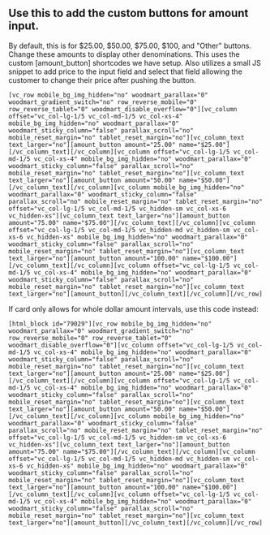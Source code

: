 ## Use this to add the custom buttons for amount input. 

By default, this is for $25.00, $50.00, $75.00, $100, and "Other" buttons. Change these amounts to display other denominations. This uses the custom [amount_button] shortcodes we have setup. Also utilizes a small JS snippet to add price to the input field and select that field allowing the customer to change their price after pushing the button. 

    [vc_row mobile_bg_img_hidden="no" woodmart_parallax="0" woodmart_gradient_switch="no" row_reverse_mobile="0" row_reverse_tablet="0" woodmart_disable_overflow="0"][vc_column offset="vc_col-lg-1/5 vc_col-md-1/5 vc_col-xs-4" mobile_bg_img_hidden="no" woodmart_parallax="0" woodmart_sticky_column="false" parallax_scroll="no" mobile_reset_margin="no" tablet_reset_margin="no"][vc_column_text text_larger="no"][amount_button amount="25.00" name="$25.00"][/vc_column_text][/vc_column][vc_column offset="vc_col-lg-1/5 vc_col-md-1/5 vc_col-xs-4" mobile_bg_img_hidden="no" woodmart_parallax="0" woodmart_sticky_column="false" parallax_scroll="no" mobile_reset_margin="no" tablet_reset_margin="no"][vc_column_text text_larger="no"][amount_button amount="50.00" name="$50.00"][/vc_column_text][/vc_column][vc_column mobile_bg_img_hidden="no" woodmart_parallax="0" woodmart_sticky_column="false" parallax_scroll="no" mobile_reset_margin="no" tablet_reset_margin="no" offset="vc_col-lg-1/5 vc_col-md-1/5 vc_hidden-sm vc_col-xs-6 vc_hidden-xs"][vc_column_text text_larger="no"][amount_button amount="75.00" name="$75.00"][/vc_column_text][/vc_column][vc_column offset="vc_col-lg-1/5 vc_col-md-1/5 vc_hidden-md vc_hidden-sm vc_col-xs-6 vc_hidden-xs" mobile_bg_img_hidden="no" woodmart_parallax="0" woodmart_sticky_column="false" parallax_scroll="no" mobile_reset_margin="no" tablet_reset_margin="no"][vc_column_text text_larger="no"][amount_button amount="100.00" name="$100.00"][/vc_column_text][/vc_column][vc_column offset="vc_col-lg-1/5 vc_col-md-1/5 vc_col-xs-4" mobile_bg_img_hidden="no" woodmart_parallax="0" woodmart_sticky_column="false" parallax_scroll="no" mobile_reset_margin="no" tablet_reset_margin="no"][vc_column_text text_larger="no"][amount_button][/vc_column_text][/vc_column][/vc_row]


If card only allows for whole dollar amount intervals, use this code instead: 

    [html_block id="79029"][vc_row mobile_bg_img_hidden="no" woodmart_parallax="0" woodmart_gradient_switch="no" row_reverse_mobile="0" row_reverse_tablet="0" woodmart_disable_overflow="0"][vc_column offset="vc_col-lg-1/5 vc_col-md-1/5 vc_col-xs-4" mobile_bg_img_hidden="no" woodmart_parallax="0" woodmart_sticky_column="false" parallax_scroll="no" mobile_reset_margin="no" tablet_reset_margin="no"][vc_column_text text_larger="no"][amount_button amount="25.00" name="$25.00"][/vc_column_text][/vc_column][vc_column offset="vc_col-lg-1/5 vc_col-md-1/5 vc_col-xs-4" mobile_bg_img_hidden="no" woodmart_parallax="0" woodmart_sticky_column="false" parallax_scroll="no" mobile_reset_margin="no" tablet_reset_margin="no"][vc_column_text text_larger="no"][amount_button amount="50.00" name="$50.00"][/vc_column_text][/vc_column][vc_column mobile_bg_img_hidden="no" woodmart_parallax="0" woodmart_sticky_column="false" parallax_scroll="no" mobile_reset_margin="no" tablet_reset_margin="no" offset="vc_col-lg-1/5 vc_col-md-1/5 vc_hidden-sm vc_col-xs-6 vc_hidden-xs"][vc_column_text text_larger="no"][amount_button amount="75.00" name="$75.00"][/vc_column_text][/vc_column][vc_column offset="vc_col-lg-1/5 vc_col-md-1/5 vc_hidden-md vc_hidden-sm vc_col-xs-6 vc_hidden-xs" mobile_bg_img_hidden="no" woodmart_parallax="0" woodmart_sticky_column="false" parallax_scroll="no" mobile_reset_margin="no" tablet_reset_margin="no"][vc_column_text text_larger="no"][amount_button amount="100.00" name="$100.00"][/vc_column_text][/vc_column][vc_column offset="vc_col-lg-1/5 vc_col-md-1/5 vc_col-xs-4" mobile_bg_img_hidden="no" woodmart_parallax="0" woodmart_sticky_column="false" parallax_scroll="no" mobile_reset_margin="no" tablet_reset_margin="no"][vc_column_text text_larger="no"][amount_button][/vc_column_text][/vc_column][/vc_row]
